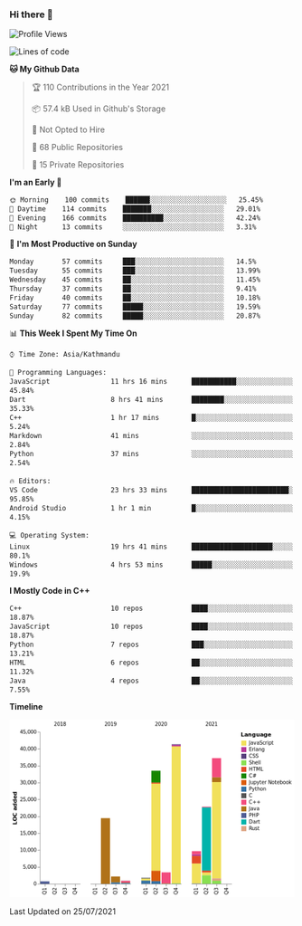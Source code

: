 ### Hi there 👋


<!--START_SECTION:waka-->
![Profile Views](http://img.shields.io/badge/Profile%20Views-2-blue)

![Lines of code](https://img.shields.io/badge/From%20Hello%20World%20I%27ve%20Written-173952%20lines%20of%20code-blue)

**🐱 My Github Data** 

> 🏆 110 Contributions in the Year 2021
 > 
> 📦 57.4 kB Used in Github's Storage 
 > 
> 🚫 Not Opted to Hire
 > 
> 📜 68 Public Repositories 
 > 
> 🔑 15 Private Repositories  
 > 
**I'm an Early 🐤** 

```text
🌞 Morning    100 commits    ██████░░░░░░░░░░░░░░░░░░░   25.45% 
🌆 Daytime    114 commits    ███████░░░░░░░░░░░░░░░░░░   29.01% 
🌃 Evening    166 commits    ██████████░░░░░░░░░░░░░░░   42.24% 
🌙 Night      13 commits     ░░░░░░░░░░░░░░░░░░░░░░░░░   3.31%

```
📅 **I'm Most Productive on Sunday** 

```text
Monday       57 commits     ███░░░░░░░░░░░░░░░░░░░░░░   14.5% 
Tuesday      55 commits     ███░░░░░░░░░░░░░░░░░░░░░░   13.99% 
Wednesday    45 commits     ██░░░░░░░░░░░░░░░░░░░░░░░   11.45% 
Thursday     37 commits     ██░░░░░░░░░░░░░░░░░░░░░░░   9.41% 
Friday       40 commits     ██░░░░░░░░░░░░░░░░░░░░░░░   10.18% 
Saturday     77 commits     █████░░░░░░░░░░░░░░░░░░░░   19.59% 
Sunday       82 commits     █████░░░░░░░░░░░░░░░░░░░░   20.87%

```


📊 **This Week I Spent My Time On** 

```text
⌚︎ Time Zone: Asia/Kathmandu

💬 Programming Languages: 
JavaScript               11 hrs 16 mins      ███████████░░░░░░░░░░░░░░   45.84% 
Dart                     8 hrs 41 mins       ████████░░░░░░░░░░░░░░░░░   35.33% 
C++                      1 hr 17 mins        █░░░░░░░░░░░░░░░░░░░░░░░░   5.24% 
Markdown                 41 mins             ░░░░░░░░░░░░░░░░░░░░░░░░░   2.84% 
Python                   37 mins             ░░░░░░░░░░░░░░░░░░░░░░░░░   2.54%

🔥 Editors: 
VS Code                  23 hrs 33 mins      ████████████████████████░   95.85% 
Android Studio           1 hr 1 min          █░░░░░░░░░░░░░░░░░░░░░░░░   4.15%

💻 Operating System: 
Linux                    19 hrs 41 mins      ████████████████████░░░░░   80.1% 
Windows                  4 hrs 53 mins       █████░░░░░░░░░░░░░░░░░░░░   19.9%

```

**I Mostly Code in C++** 

```text
C++                      10 repos            ████░░░░░░░░░░░░░░░░░░░░░   18.87% 
JavaScript               10 repos            ████░░░░░░░░░░░░░░░░░░░░░   18.87% 
Python                   7 repos             ███░░░░░░░░░░░░░░░░░░░░░░   13.21% 
HTML                     6 repos             ██░░░░░░░░░░░░░░░░░░░░░░░   11.32% 
Java                     4 repos             ██░░░░░░░░░░░░░░░░░░░░░░░   7.55%

```


**Timeline**

![Chart not found](https://raw.githubusercontent.com/voidash/voidash/main/charts/bar_graph.png) 


 Last Updated on 25/07/2021
<!--END_SECTION:waka-->


<!--
**voidash/voidash** is a ✨ _special_ ✨ repository because its `README.md` (this file) appears on your GitHub profile.

Here are some ideas to get you started:

- 🔭 I’m currently working on ...
- 🌱 I’m currently learning ...
- 👯 I’m looking to collaborate on ...
- 🤔 I’m looking for help with ...
- 💬 Ask me about ...
- 📫 How to reach me: ...
- 😄 Pronouns: ...
- ⚡ Fun fact: ...
-->
